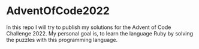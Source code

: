 # AdventOfCode2022

In this repo I will try to publish my solutions for the Advent of Code Challenge 2022. My personal goal is, to learn the language Ruby by solving the puzzles with this programming language.

